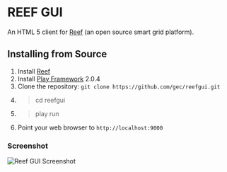 # REEF GUI

An HTML 5 client for [Reef](https://github.com/gec/reef) (an open source smart grid platform).

## Installing from Source

1.  Install [Reef](https://github.com/gec/reef)
2.  Install [Play Framework](http://www.playframework.com/download) 2.0.4
3.  Clone the repository: `git clone https://github.com/gec/reefgui.git`
4.  > cd reefgui
5.  > play run
6.  Point your web browser to `http://localhost:9000`

### Screenshot

![Reef GUI Screenshot](https://github.com/gec/reefgui/raw/master/screenshot.png)
